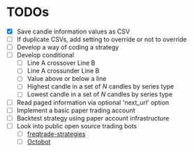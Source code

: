 # TODOs
- [x] Save candle information values as CSV
- [ ] If duplicate CSVs, add setting to override or not to override
- [ ] Develop a way of coding a strategy
- [ ] Develop conditional
    - [ ] Line A crossover Line B
    - [ ] Line A crossunder Line B
    - [ ] Value above or below a line
    - [ ] Highest candle in a set of $N$ candles by series type
    - [ ] Lowest candle in a set of $N$ candles by series type
- [ ] Read paged information via optional 'next_url' option
- [ ] Implement a basic paper trading account
- [ ] Backtest strategy using paper account infrastructure
- [ ] Look into public open source trading bots
    - [ ] [freqtrade-strategies](https://github.com/freqtrade/freqtrade-strategies/tree/main)
    - [ ] [Octobot](https://github.com/Drakkar-Software/OctoBot)
